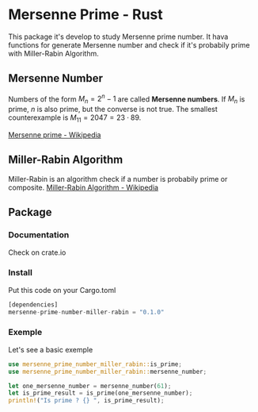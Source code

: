 # Mersenne Prime - Rust
This package it's develop to study Mersenne prime number. It hava functions for generate Mersenne number and check if it's probabily prime with Miller-Rabin Algorithm.
## Mersenne Number
Numbers of the form $M_n=2^n-1$ are called **Mersenne numbers**. If $M_n$ is prime, $n$ is also prime, but the converse is not true. The smallest counterexample is $M_{11}=2047=23\cdot 89$. 

[Mersenne prime \- Wikipedia](https://en.wikipedia.org/wiki/Mersenne_prime)

## Miller-Rabin Algorithm
Miller-Rabin is an algorithm check if a number is probabily prime or composite.
[Miller-Rabin Algorithm \- Wikipedia](https://en.wikipedia.org/wiki/Miller%E2%80%93Rabin_primality_test)
## Package
### Documentation
Check on crate.io
### Install
Put this code on your Cargo.toml
```rust
[dependencies]
mersenne-prime-number-miller-rabin = "0.1.0"
```
### Exemple
Let's see a basic exemple
```rust
use mersenne_prime_number_miller_rabin::is_prime;
use mersenne_prime_number_miller_rabin::mersenne_number;

let one_mersenne_number = mersenne_number(61);
let is_prime_result = is_prime(one_mersenne_number);
println!("Is prime ? {} ", is_prime_result);
```
